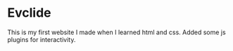 # Evclide
This is my first website I made when I learned html and css. Added some js plugins for interactivity.
